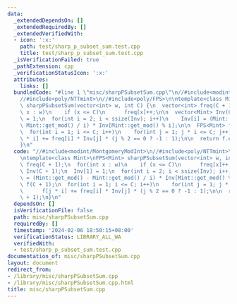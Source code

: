 ```yaml
---
data:
  _extendedDependsOn: []
  _extendedRequiredBy: []
  _extendedVerifiedWith:
  - icon: ':x:'
    path: test/sharp_p_subset_sum.test.cpp
    title: test/sharp_p_subset_sum.test.cpp
  _isVerificationFailed: true
  _pathExtension: cpp
  _verificationStatusIcon: ':x:'
  attributes:
    links: []
  bundledCode: "#line 1 \"misc/sharpPSubsetSum.cpp\"\n//#include<modint/MontgomeryModInt>\n\
    //#include<poly/NTTmint>\n//#include<poly/FPS>\n\ntemplate<class Mint>\nFPS<Mint>\
    \ sharpPSubsetSum(vector<int> w, int C) {\n  vector<int> freq(C + 1);\n  for(int\
    \ x : w)\n    if (x <= C)\n      freq[x]++;\n\n  vector<Mint> Inv(C + 1);\n  Inv[1]\
    \ = 1;\n  for(int i = 2; i < ssize(Inv); i++)\n    Inv[i] = (Mint::get_mod() -\
    \ Mint::get_mod() / i) * Inv[Mint::get_mod() % i];\n\n  FPS<Mint> f(C + 1);\n\
    \  for(int i = 1; i <= C; i++)\n    for(int j = 1; j * i <= C; j++)\n      f[j\
    \ * i] += freq[i] * Inv[j] * (j % 2 == 0 ? -1 : 1);\n\n  return f.exp(C + 1);\n\
    }\n"
  code: "//#include<modint/MontgomeryModInt>\n//#include<poly/NTTmint>\n//#include<poly/FPS>\n\
    \ntemplate<class Mint>\nFPS<Mint> sharpPSubsetSum(vector<int> w, int C) {\n  vector<int>\
    \ freq(C + 1);\n  for(int x : w)\n    if (x <= C)\n      freq[x]++;\n\n  vector<Mint>\
    \ Inv(C + 1);\n  Inv[1] = 1;\n  for(int i = 2; i < ssize(Inv); i++)\n    Inv[i]\
    \ = (Mint::get_mod() - Mint::get_mod() / i) * Inv[Mint::get_mod() % i];\n\n  FPS<Mint>\
    \ f(C + 1);\n  for(int i = 1; i <= C; i++)\n    for(int j = 1; j * i <= C; j++)\n\
    \      f[j * i] += freq[i] * Inv[j] * (j % 2 == 0 ? -1 : 1);\n\n  return f.exp(C\
    \ + 1);\n}\n"
  dependsOn: []
  isVerificationFile: false
  path: misc/sharpPSubsetSum.cpp
  requiredBy: []
  timestamp: '2024-02-06 18:50:15+08:00'
  verificationStatus: LIBRARY_ALL_WA
  verifiedWith:
  - test/sharp_p_subset_sum.test.cpp
documentation_of: misc/sharpPSubsetSum.cpp
layout: document
redirect_from:
- /library/misc/sharpPSubsetSum.cpp
- /library/misc/sharpPSubsetSum.cpp.html
title: misc/sharpPSubsetSum.cpp
---
```

